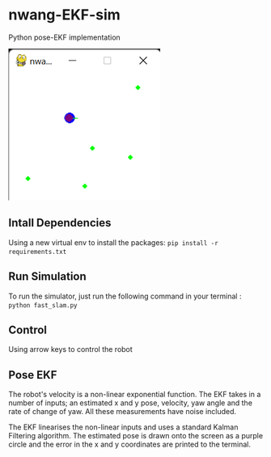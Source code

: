 # nwang-EKF-sim
Python pose-EKF implementation

![nwang-EKF-im](img/sim-pic.png)

## Intall Dependencies
Using a new virtual env to install the packages:
`pip install -r requirements.txt`

## Run Simulation
To run the simulator, just run the following command in your terminal :
`python fast_slam.py`

## Control
Using arrow keys to control the robot

## Pose EKF
The robot's velocity is a non-linear exponential function. The EKF takes in a number of inputs; 
an estimated x and y pose, velocity, yaw angle and the rate of change of yaw. All these measurements
have noise included. 

The EKF linearises the non-linear inputs and uses a standard Kalman Filtering algorithm. The estimated pose
is drawn onto the screen as a purple circle and the error in the x and y coordinates are printed to the 
terminal. 

